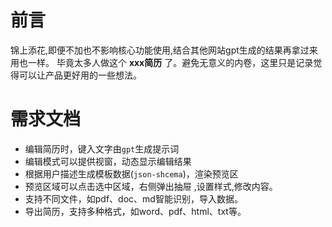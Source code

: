 # 前言
  锦上添花,即便不加也不影响核心功能使用,结合其他网站gpt生成的结果再拿过来用也一样。
  毕竟太多人做这个 **xxx简历** 了。避免无意义的内卷，这里只是记录觉得可以让产品更好用的一些想法。
# 需求文档
- 编辑简历时，键入文字由`gpt`生成提示词
- 编辑模式可以提供视窗，动态显示编辑结果
- 根据用户描述生成模板数据(`json-shcema`)，渲染预览区
- 预览区域可以点击选中区域，右侧弹出抽屉 ,设置样式,修改内容。
- 支持不同文件，如pdf、doc、md智能识别，导入数据。
- 导出简历，支持多种格式，如word、pdf、html、txt等。

